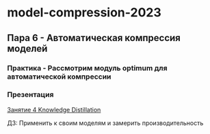 # model-compression-2023
## Пара 6 - Автоматическая компрессия моделей

### Практика - Рассмотрим модуль optimum для автоматической компрессии

### Презентация
[Занятие 4 Knowledge Distillation](https://docs.google.com/presentation/d/1kCl6iX8-E-sEX1v4jrjYySDSL8sX4geb1dzfzwYxW9Q/edit?usp=sharing)

ДЗ: Применить к своим моделям и замерить производительность
